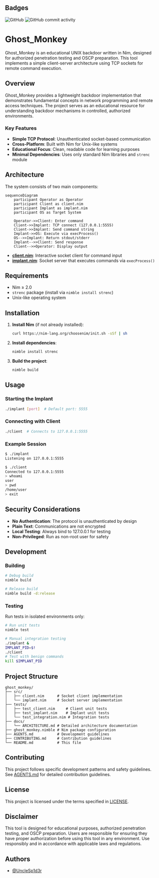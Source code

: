 ## Badges

![GitHub](https://img.shields.io/github/license/unclesp1d3r/ghost_monkey)
![GitHub commit activity](https://img.shields.io/github/commit-activity/m/unclesp1d3r/ghost_monkey)

# Ghost_Monkey

Ghost_Monkey is an educational UNIX backdoor written in Nim, designed for authorized penetration testing and OSCP preparation. This tool implements a simple client-server architecture using TCP sockets for remote command execution.

## Overview

Ghost_Monkey provides a lightweight backdoor implementation that demonstrates fundamental concepts in network programming and remote access techniques. The project serves as an educational resource for understanding backdoor mechanisms in controlled, authorized environments.

### Key Features

- **Simple TCP Protocol**: Unauthenticated socket-based communication
- **Cross-Platform**: Built with Nim for Unix-like systems
- **Educational Focus**: Clean, readable code for learning purposes
- **Minimal Dependencies**: Uses only standard Nim libraries and `strenc` module

## Architecture

The system consists of two main components:

```mermaid
sequenceDiagram
    participant Operator as Operator
    participant Client as client.nim
    participant Implant as implant.nim
    participant OS as Target System

    Operator->>Client: Enter command
    Client->>Implant: TCP connect (127.0.0.1:5555)
    Client->>Implant: Send command string
    Implant->>OS: Execute via execProcess()
    OS-->>Implant: Return stdout/stderr
    Implant-->>Client: Send response
    Client-->>Operator: Display output
```

- **[client.nim](client.nim)**: Interactive socket client for command input
- **[implant.nim](implant.nim)**: Socket server that executes commands via `execProcess()`

## Requirements

- Nim ≥ 2.0
- `strenc` package (install via `nimble install strenc`)
- Unix-like operating system

## Installation

1. **Install Nim** (if not already installed):

   ```bash
   curl https://nim-lang.org/choosenim/init.sh -sSf | sh
   ```

2. **Install dependencies**:

   ```bash
   nimble install strenc
   ```

3. **Build the project**:

   ```bash
   nimble build
   ```

## Usage

### Starting the Implant

```bash
./implant [port]  # Default port: 5555
```

### Connecting with Client

```bash
./client  # Connects to 127.0.0.1:5555
```

### Example Session

```bash
$ ./implant
Listening on 127.0.0.1:5555

$ ./client
Connected to 127.0.0.1:5555
> whoami
user
> pwd
/home/user
> exit
```

## Security Considerations

- **No Authentication**: The protocol is unauthenticated by design
- **Plain Text**: Communications are not encrypted
- **Local Testing**: Always bind to 127.0.0.1 for testing
- **Non-Privileged**: Run as non-root user for safety

## Development

### Building

```bash
# Debug build
nimble build

# Release build
nimble build -d:release
```

### Testing

Run tests in isolated environments only:

```bash
# Run unit tests
nimble test

# Manual integration testing
./implant &
IMPLANT_PID=$!
./client
# Test with benign commands
kill $IMPLANT_PID
```

## Project Structure

```text
ghost_monkey/
├── src/
│   ├── client.nim      # Socket client implementation
│   └── implant.nim     # Socket server implementation
├── tests/
│   ├── test_client.nim     # Client unit tests
│   ├── test_implant.nim    # Implant unit tests
│   └── test_integration.nim # Integration tests
├── docs/
│   └── ARCHITECTURE.md # Detailed architecture documentation
├── ghost_monkey.nimble # Nim package configuration
├── AGENTS.md           # Development guidelines
├── CONTRIBUTING.md     # Contribution guidelines
└── README.md           # This file
```

## Contributing

This project follows specific development patterns and safety guidelines. See [AGENTS.md](AGENTS.md) for detailed contribution guidelines.

## License

This project is licensed under the terms specified in [LICENSE](LICENSE).

## Disclaimer

This tool is designed for educational purposes, authorized penetration testing, and OSCP preparation. Users are responsible for ensuring they have proper authorization before using this tool in any environment. Use responsibly and in accordance with applicable laws and regulations.

## Authors

- [@UncleSp1d3r](https://www.github.com/unclesp1d3r)
